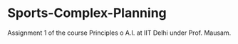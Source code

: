 # Sports-Complex-Planning
Assignment 1 of the course Principles o A.I. at IIT Delhi under Prof. Mausam.
